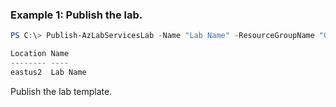 ### Example 1: Publish the lab.
```powershell
PS C:\> Publish-AzLabServicesLab -Name "Lab Name" -ResourceGroupName "Group Name"

Location Name
-------- ----
eastus2  Lab Name
```

Publish the lab template.
